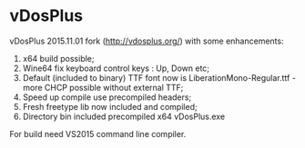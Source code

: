 # vDosPlus
 vDosPlus 2015.11.01 fork (http://vdosplus.org/) with some enhancements:
 1. x64 build possible;
 2. Wine64 fix keyboard control keys : Up, Down etc;
 3. Default (included to binary) TTF font now is LiberationMono-Regular.ttf - more CHCP possible without external TTF;
 4. Speed up compile use precompiled headers;
 5. Fresh freetype lib now included and compiled;
 6. Directory bin included precompiled x64 vDosPlus.exe
 
For build need VS2015 command line compiler.
